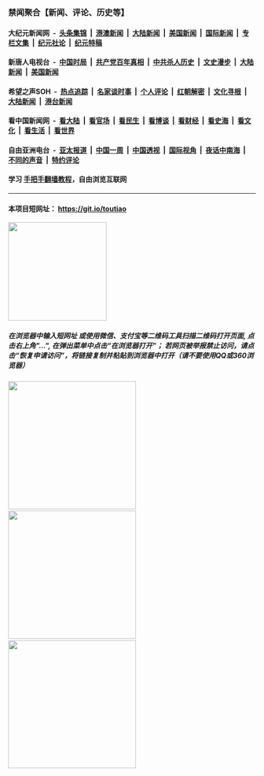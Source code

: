 ### 禁闻聚合【新闻、评论、历史等】

#### 大纪元新闻网 &nbsp;-&nbsp; [头条集锦](indexes/E头条集锦.md?t=02160711) &nbsp;|&nbsp; [港澳新闻](indexes/E港澳新闻.md?t=02160711)  &nbsp;|&nbsp; [大陆新闻](indexes/E大陆新闻.md?t=02160711) &nbsp;|&nbsp; [美国新闻](indexes/E美国新闻.md?t=02160711) &nbsp;|&nbsp; [国际新闻](indexes/E国际新闻.md?t=02160711) &nbsp;|&nbsp; [专栏文集](indexes/E专栏文集.md?t=02160711) &nbsp;|&nbsp; [纪元社论](indexes/E纪元社论.md?t=02160711) &nbsp;|&nbsp; [纪元特稿](indexes/E纪元特稿.md?t=02160711) 

#### 新唐人电视台 &nbsp;-&nbsp; [中国时局](indexes/N中国时局.md?t=02160711) &nbsp;|&nbsp; [共产党百年真相](indexes/N共产党百年真相.md?t=02160711) &nbsp;|&nbsp; [中共杀人历史](indexes/N中共杀人历史.md?t=02160711) &nbsp;|&nbsp; [文史漫步](indexes/N文史漫步.md?t=02160711) &nbsp;|&nbsp; [大陆新闻](indexes/N大陆新闻.md?t=02160711) &nbsp;|&nbsp; [美国新闻](indexes/N美国新闻.md?t=02160711)

#### 希望之声SOH &nbsp;-&nbsp; [热点追踪](indexes/H热点追踪.md?t=02160711) &nbsp;|&nbsp; [名家谈时事](indexes/H名家谈时事.md?t=02160711) &nbsp;|&nbsp; [个人评论](indexes/H个人评论.md?t=02160711)  &nbsp;|&nbsp; [红朝解密](indexes/H红朝解密.md?t=02160711) &nbsp;|&nbsp; [文化寻根](indexes/H文化寻根.md?t=02160711) &nbsp;|&nbsp; [大陆新闻](indexes/H大陆新闻.md?t=02160711) &nbsp;|&nbsp; [港台新闻](indexes/H港台新闻.md?t=02160711)

#### 看中国新闻网 &nbsp;-&nbsp; [看大陆](indexes/S看大陆.md?t=02160711) &nbsp;|&nbsp; [看官场](indexes/S看官场.md?t=02160711) &nbsp;|&nbsp; [看民生](indexes/S看民生.md?t=02160711)  &nbsp;|&nbsp; [看博谈](indexes/S看博谈.md?t=02160711) &nbsp;|&nbsp; [看财经](indexes/S看财经.md?t=02160711) &nbsp;|&nbsp; [看史海](indexes/S看史海.md?t=02160711) &nbsp;|&nbsp; [看文化](indexes/S看文化.md?t=02160711) &nbsp;|&nbsp; [看生活](indexes/S看生活.md?t=02160711) &nbsp;|&nbsp; [看世界](indexes/S看世界.md?t=02160711)

#### 自由亚洲电台 &nbsp;-&nbsp; [亚太报道](indexes/R亚太报道.md?t=02160711) &nbsp;|&nbsp; [中国一周](indexes/R中国一周.md?t=02160711) &nbsp;|&nbsp; [中国透视](indexes/R中国透视.md?t=02160711)  &nbsp;|&nbsp; [国际视角](indexes/R国际视角.md?t=02160711) &nbsp;|&nbsp; [夜话中南海](indexes/R夜话中南海.md?t=02160711) &nbsp;|&nbsp; [不同的声音](indexes/R不同的声音.md?t=02160711) &nbsp;|&nbsp; [特约评论](indexes/R特约评论.md?t=02160711)

#### 学习 [手把手翻墙教程](https://github.com/gfw-breaker/guides/wiki)，自由浏览互联网

----

#### 本项目短网址： https://git.io/toutiao
<img src="https://raw.githubusercontent.com/gfw-breaker/banned-news/master/scripts/img/qr.png" width="200px"/>  

##### 在浏览器中输入短网址 或使用微信、支付宝等二维码工具扫描二维码打开页面, 点击右上角"...", 在弹出菜单中点击“在浏览器打开”； 若网页被举报禁止访问，请点击“恢复申请访问”，将链接复制并粘贴到浏览器中打开（请不要使用QQ或360浏览器）

<img src="https://raw.githubusercontent.com/gfw-breaker/banned-news/master/scripts/img/1.png" width="260px"/> &nbsp; <img src="https://raw.githubusercontent.com/gfw-breaker/banned-news/master/scripts/img/2.png" width="260px"/> &nbsp; <img src="https://raw.githubusercontent.com/gfw-breaker/banned-news/master/scripts/img/3.png" width="260px"/>
